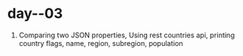 # day--03
1. Comparing two JSON properties, Using rest countries api, printing country flags, name, region, subregion, population

